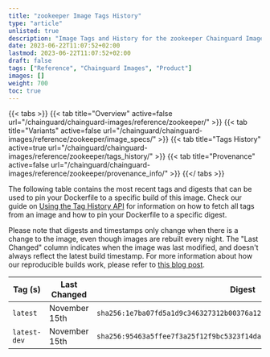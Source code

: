 ```yaml
---
title: "zookeeper Image Tags History"
type: "article"
unlisted: true
description: "Image Tags and History for the zookeeper Chainguard Image"
date: 2023-06-22T11:07:52+02:00
lastmod: 2023-06-22T11:07:52+02:00
draft: false
tags: ["Reference", "Chainguard Images", "Product"]
images: []
weight: 700
toc: true
---
```


{{< tabs >}}
{{< tab title="Overview" active=false url="/chainguard/chainguard-images/reference/zookeeper/" >}}
{{< tab title="Variants" active=false url="/chainguard/chainguard-images/reference/zookeeper/image_specs/" >}}
{{< tab title="Tags History" active=true url="/chainguard/chainguard-images/reference/zookeeper/tags_history/" >}}
{{< tab title="Provenance" active=false url="/chainguard/chainguard-images/reference/zookeeper/provenance_info/" >}}
{{</ tabs >}}

The following table contains the most recent tags and digests that can be used to pin your Dockerfile to a specific build of this image. Check our guide on [Using the Tag History API](/chainguard/chainguard-images/using-the-tag-history-api/) for information on how to fetch all tags from an image and how to pin your Dockerfile to a specific digest.

Please note that digests and timestamps only change when there is a change to the image, even though images are rebuilt every night. The "Last Changed" column indicates when the image was last modified, and doesn't always reflect the latest build timestamp. For more information about how our reproducible builds work, please refer to [this blog post](https://www.chainguard.dev/unchained/reproducing-chainguards-reproducible-image-builds).

| Tag (s)       | Last Changed  | Digest                                                                    |
|---------------|---------------|---------------------------------------------------------------------------|
|  `latest`     | November 15th | `sha256:1e7ba07fd5a1d9c346327312b00376a1273a7027e96ba5fe865a0a9c5c6d9cc3` |
|  `latest-dev` | November 15th | `sha256:95463a5ffee7f3a25f12f9bc5323f14da825d7c1e2fb3a44a4db0e81d7cf3f64` |

